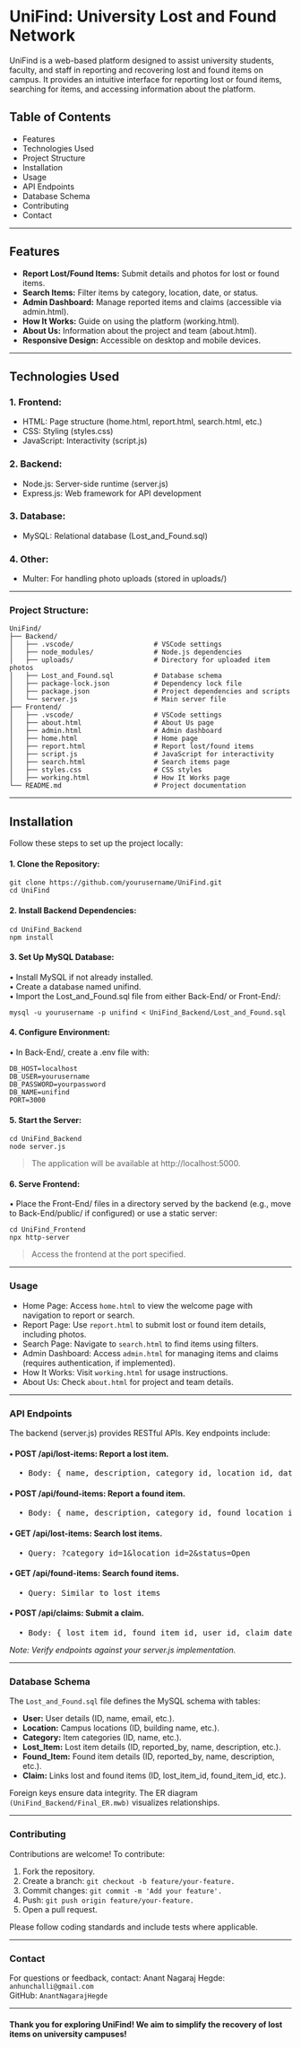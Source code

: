 <h1>UniFind: University Lost and Found Network</h1>

UniFind is a web-based platform designed to assist university students, faculty, and staff in reporting and recovering lost and found items on campus. It provides an intuitive interface for reporting lost or found items, searching for items, and accessing information about the platform.

<h2>Table of Contents</h2>
<ul>
<li>Features</li>
<li>Technologies Used</li>
<li>Project Structure</li>
<li>Installation</li>
<li>Usage</li>
<li>API Endpoints</li>
<li>Database Schema</li>
<li>Contributing</li>
<li>Contact</li>
</ul>
<hr>
<h2>Features</h2>

<ul>
<li><b>Report Lost/Found Items:</b> Submit details and photos for lost or found items.</li>
<li><b>Search Items:</b> Filter items by category, location, date, or status.</li>
<li><b>Admin Dashboard:</b> Manage reported items and claims (accessible via admin.html).</li>
<li><b>How It Works:</b> Guide on using the platform (working.html).</li>
<li><b>About Us:</b> Information about the project and team (about.html).</li>
<li><b>Responsive Design:</b> Accessible on desktop and mobile devices.</ul></li>
<hr>

<h2>Technologies Used</h2>
<h3>1. Frontend:</h3>
<ul>
  <li>HTML: Page structure (home.html, report.html, search.html, etc.)</li>
  <li>CSS: Styling (styles.css)</li>
  <li>JavaScript: Interactivity (script.js)</li>
</ul>

<h3>2. Backend:</h3>
<ul>
  <li>Node.js: Server-side runtime (server.js)</li>
  <li>Express.js: Web framework for API development</li>
</ul>


<h3>3. Database:</h3>
<ul><li>MySQL: Relational database (Lost_and_Found.sql)</li></ul>

<h3>4. Other:</h3>
<ul><li>Multer: For handling photo uploads (stored in uploads/)</li></ul>
<hr>

### Project Structure:
```  
UniFind/
├── Backend/
│   ├── .vscode/                    # VSCode settings
│   ├── node_modules/               # Node.js dependencies
│   ├── uploads/                    # Directory for uploaded item photos
│   ├── Lost_and_Found.sql          # Database schema
│   ├── package-lock.json           # Dependency lock file
│   ├── package.json                # Project dependencies and scripts
│   └── server.js                   # Main server file
├── Frontend/
│   ├── .vscode/                    # VSCode settings
│   ├── about.html                  # About Us page
│   ├── admin.html                  # Admin dashboard
│   ├── home.html                   # Home page
│   ├── report.html                 # Report lost/found items
│   ├── script.js                   # JavaScript for interactivity
│   ├── search.html                 # Search items page
│   ├── styles.css                  # CSS styles
│   ├── working.html                # How It Works page
└── README.md                       # Project documentation
```
<hr>
<h2>Installation</h2>

Follow these steps to set up the project locally:

#### 1. Clone the Repository:
```
git clone https://github.com/yourusername/UniFind.git
cd UniFind
```
#### 2. Install Backend Dependencies:
```
cd UniFind_Backend
npm install
```
#### 3. Set Up MySQL Database:
• Install MySQL if not already installed.<br>
• Create a database named unifind.<br>
• Import the Lost_and_Found.sql file from either Back-End/ or Front-End/:<br>
```
mysql -u yourusername -p unifind < UniFind_Backend/Lost_and_Found.sql
```

#### 4. Configure Environment:
• In Back-End/, create a .env file with:
```
DB_HOST=localhost
DB_USER=yourusername
DB_PASSWORD=yourpassword
DB_NAME=unifind
PORT=3000
```

#### 5. Start the Server:
```
cd UniFind_Backend
node server.js
```
> The application will be available at http://localhost:5000.


#### 6. Serve Frontend:
• Place the Front-End/ files in a directory served by the backend (e.g., move to Back-End/public/ if configured) or use a static server:
```
cd UniFind_Frontend
npx http-server
```
> Access the frontend at the port specified.
<hr>

### Usage
<ul>
  <li>Home Page: Access <code>home.html</code> to view the welcome page with navigation to report or search.</li>
  <li>Report Page: Use <code>report.html</code> to submit lost or found item details, including photos.</li>
  <li>Search Page: Navigate to <code>search.html</code> to find items using filters.</li>
  <li>Admin Dashboard: Access <code>admin.html</code> for managing items and claims (requires authentication, if implemented).</li>
  <li>How It Works: Visit <code>working.html</code> for usage instructions.</li>
  <li>About Us: Check <code>about.html</code> for project and team details.</li>
</ul>

<hr>

### API Endpoints
The backend (server.js) provides RESTful APIs. Key endpoints include:
<h4>• POST /api/lost-items: Report a lost item.</h4><pre>
  • Body: { name, description, category_id, location_id, date_lost, time_lost, color, features, photo }</pre>
<h4>• POST /api/found-items: Report a found item.</h4><pre>
  • Body: { name, description, category_id, found_location_id, current_location, date_found, time_found, color, features, photo }<br></pre>
<h4>• GET /api/lost-items: Search lost items.</h4><pre>
  • Query: ?category_id=1&location_id=2&status=Open<br></pre>
<h4>• GET /api/found-items: Search found items.</h4><pre>
  • Query: Similar to lost items<br></pre>
<h4>• POST /api/claims: Submit a claim.</h4><pre>
  • Body: { lost_item_id, found_item_id, user_id, claim_date }<br></pre>
<i>Note: Verify endpoints against your server.js implementation.</i>
<hr>

### Database Schema
The ```Lost_and_Found.sql``` file defines the MySQL schema with tables:<br>
<ul>
  <li><b>User:</b> User details (ID, name, email, etc.).</li>
  <li><b>Location:</b> Campus locations (ID, building name, etc.).</li>
  <li><b>Category:</b> Item categories (ID, name, etc.).</li>
  <li><b>Lost_Item:</b> Lost item details (ID, reported_by, name, description, etc.).</li>
  <li><b>Found_Item:</b> Found item details (ID, reported_by, name, description, etc.).</li>
  <li><b>Claim:</b> Links lost and found items (ID, lost_item_id, found_item_id, etc.).</li>
</ul>


Foreign keys ensure data integrity. The ER diagram ```(UniFind_Backend/Final_ER.mwb)``` visualizes relationships.
<hr>

### Contributing
Contributions are welcome! To contribute:
1. Fork the repository.
2. Create a branch: ```git checkout -b feature/your-feature.```
3. Commit changes: ```git commit -m 'Add your feature'.```
4. Push: ```git push origin feature/your-feature.```
5. Open a pull request.

Please follow coding standards and include tests where applicable.
<hr>

### Contact
For questions or feedback, contact:
Anant Nagaraj Hegde: ```anhunchalli@gmail.com```<br>
GitHub: ```AnantNagarajHegde```<br>
<hr>

<h4>Thank you for exploring UniFind! We aim to simplify the recovery of lost items on university campuses!</h4>
